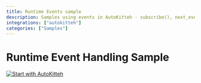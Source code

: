 ```yaml
---
title: Runtime Events sample
description: Samples using events in AutoKitteh - subscribe(), next_event(), unsubscribe()
integrations: ["autokitteh"]
categories: ["Samples"]
---
```


# Runtime Event Handling Sample

[![Start with AutoKitteh](https://autokitteh.com/assets/autokitteh-badge.svg)](https://app.autokitteh.cloud/template?name=samples/runtime_events)
